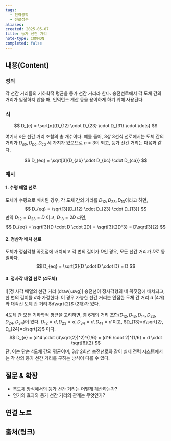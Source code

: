 ```yaml
---
tags:
  - 전력공학
  - 선로정수
aliases: 
created: 2025-05-07
title: 등가 선간 거리
note-type: COMMON
completed: false
---
```


## 내용(Content)
### 정의

각 선간 거리들의 기하학적 평균을 등가 선간 거리라 한다. 송전선로에서 각 도체 간의 거리가 일정하지 않을 때, 인덕턴스 계산 등을 용이하게 하기 위해 사용된다.

### 식

$$
D_{e} = \sqrt[n]{D_{12} \cdot D_{23} \cdot D_{31} \cdot \dots}
$$

여기서 $n$은 선간 거리 조합의 총 개수이다. 예를 들어, 3상 3선식 선로에서는 도체 간의 거리가 $D_{ab}, D_{bc}, D_{ca}$ 세 가지가 있으므로 $n=3$이 되고, 등가 선간 거리는 다음과 같다.

$$
D_{eq} = \sqrt[3]{D_{ab} \cdot D_{bc} \cdot D_{ca}}
$$

### 예시

#### 1. 수평 배열 선로
도체가 수평으로 배치된 경우, 각 도체 간의 거리를 $D_{12}, D_{23}, D_{13}$이라고 하면,
$$
D_{eq} = \sqrt[3]{D_{12} \cdot D_{23} \cdot D_{13}}
$$
만약 $D_{12} = D_{23} = D$ 이고, $D_{13} = 2D$ 라면,
$$
D_{eq} = \sqrt[3]{D \cdot D \cdot 2D} = \sqrt[3]{2D^3} = D\sqrt[3]{2}
$$

#### 2. 정삼각 배치 선로
도체가 정삼각형 꼭짓점에 배치되고 각 변의 길이가 $D$인 경우, 모든 선간 거리가 $D$로 동일하다.
$$
D_{eq} = \sqrt[3]{D \cdot D \cdot D} = D
$$

#### 3. 정사각 배열 선로 (4도체)

![[정 사각 배열의 선간 거리 (draw).svg]]
송전선이 정사각형의 네 꼭짓점에 배치되고, 한 변의 길이를 $d$라 가정한다.
이 경우 가능한 선간 거리는 인접한 도체 간 거리 $d$ (4개)와 대각선 도체 간 거리 $d\sqrt{2}$ (2개)가 있다.

4도체 간 모든 기하학적 평균을 고려하면, 총 6개의 거리 조합($D_{12}, D_{13}, D_{14}, D_{23}, D_{24}, D_{34}$)이 있다.
$D_{12}=d, D_{23}=d, D_{34}=d, D_{41}=d$ 이고, $D_{13}=d\sqrt{2}, D_{24}=d\sqrt{2}$ 이다.
$$
D_{e} = (d^4 \cdot (d\sqrt{2})^2)^{1/6} = (d^6 \cdot 2)^{1/6} = d \cdot \sqrt[6]{2}
$$
단, 이는 단순 4도체 간의 평균이며, 3상 2회선 송전선로와 같이 실제 전력 시스템에서는 각 상의 등가 선간 거리를 구하는 방식이 다를 수 있다.

## 질문 & 확장

*   복도체 방식에서의 등가 선간 거리는 어떻게 계산하는가?
*   연가의 효과와 등가 선간 거리의 관계는 무엇인가?

## 연결 노트

## 출처(링크)
